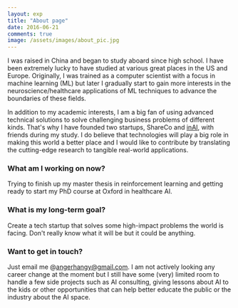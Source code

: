 ```yaml
---
layout: exp
title: "About page"
date: 2016-06-21
comments: true
image: /assets/images/about_pic.jpg
---
```

I was raised in China and began to study aboard since high school. I have been extremely lucky to have studied
at various great places in the US and Europe. Originally, I was trained as a computer scientist with a focus in
machine learning (ML) but later I gradually start to gain more interests in the neuroscience/healthcare applications of ML techniques to advance the boundaries of these fields.

In addition to my academic interests, I am a big fan of using advanced technical solutions to solve challenging business
problems of different kinds. That's why I have founded two startups, ShareCo and [inAI](http://www.inai.io), with friends during my study. I do
believe that technologies will play a big role in making this world a better place and I would like to contribute by translating the cutting-edge research to tangible real-world applications.

### What am I working on now?
Trying to finish up my master thesis in reinforcement learning and getting ready to 
start my PhD course at Oxford in healthcare AI.

### What is my long-term goal?
Create a tech startup that solves some high-impact problems the world is facing. Don't really know what it will be
but it could be anything.

### Want to get in touch?
Just email me @[angerhangy@gmail.com](mailto:angerhangy@gmail.com). I am not actively looking any career change at the moment but I still have some (very) limited room to handle a few side projects such as AI consulting, giving lessons about AI to the kids or other opportunities that can help better educate the public or the industry about the AI space.
